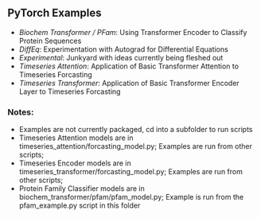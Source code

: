 ## PyTorch Examples  
 - *Biochem Transformer / PFam*: Using Transformer Encoder to Classify Protein Sequences
 - *DiffEq*: Experimentation with Autograd for Differential Equations
 - *Experimental*: Junkyard with ideas currently being fleshed out
 - *Timeseries Attention*: Application of Basic Transformer Attention to Timeseries Forcasting  
 - *Timeseries Transformer*: Application of Basic Transformer Encoder Layer to Timeseries Forcasting  

### Notes:
 - Examples are not currently packaged, cd into a subfolder to run scripts
 - Timeseries Attention models are in timeseries_attention/forcasting_model.py; Examples are run from other scripts;
 - Timeseries Encoder models are in timeseries_transformer/forcasting_model.py; Examples are run from other scripts;
 - Protein Family Classifier models are in biochem_transformer/pfam/pfam_model.py; Example is run from the pfam_example.py script in this folder
